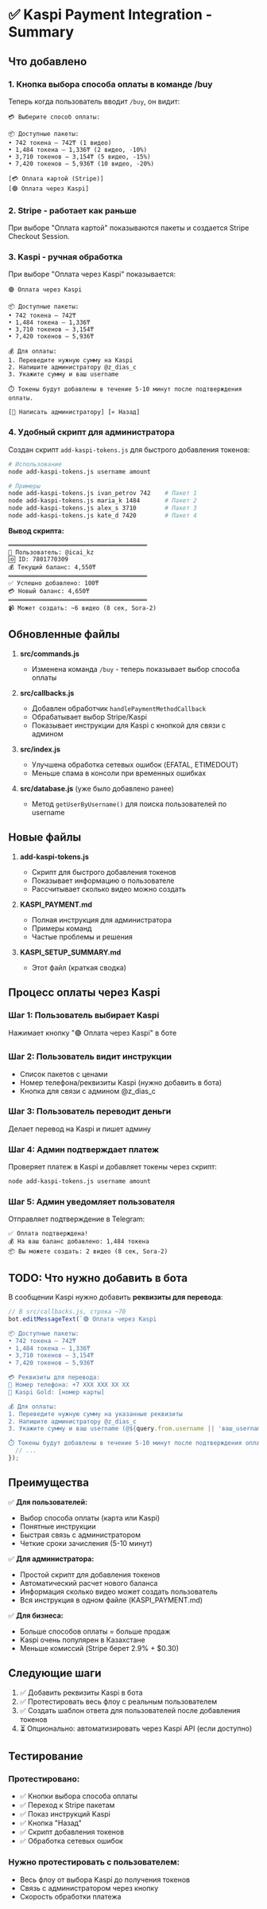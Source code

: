 # ✅ Kaspi Payment Integration - Summary

## Что добавлено

### 1. Кнопка выбора способа оплаты в команде /buy

Теперь когда пользователь вводит `/buy`, он видит:

```
💳 Выберите способ оплаты:

📦 Доступные пакеты:
• 742 токена — 742₸ (1 видео)
• 1,484 токена — 1,336₸ (2 видео, -10%)
• 3,710 токенов — 3,154₸ (5 видео, -15%)
• 7,420 токенов — 5,936₸ (10 видео, -20%)

[💳 Оплата картой (Stripe)]
[🟣 Оплата через Kaspi]
```

### 2. Stripe - работает как раньше

При выборе "Оплата картой" показываются пакеты и создается Stripe Checkout Session.

### 3. Kaspi - ручная обработка

При выборе "Оплата через Kaspi" показывается:

```
🟣 Оплата через Kaspi

📦 Доступные пакеты:
• 742 токена — 742₸
• 1,484 токена — 1,336₸
• 3,710 токенов — 3,154₸
• 7,420 токенов — 5,936₸

💰 Для оплаты:
1. Переведите нужную сумму на Kaspi
2. Напишите администратору @z_dias_c
3. Укажите сумму и ваш username

⏱️ Токены будут добавлены в течение 5-10 минут после подтверждения оплаты.

[💬 Написать администратору] [« Назад]
```

### 4. Удобный скрипт для администратора

Создан скрипт `add-kaspi-tokens.js` для быстрого добавления токенов:

```bash
# Использование
node add-kaspi-tokens.js username amount

# Примеры
node add-kaspi-tokens.js ivan_petrov 742    # Пакет 1
node add-kaspi-tokens.js maria_k 1484       # Пакет 2
node add-kaspi-tokens.js alex_s 3710        # Пакет 3
node add-kaspi-tokens.js kate_d 7420        # Пакет 4
```

**Вывод скрипта:**
```
═══════════════════════════════════════
👤 Пользователь: @icai_kz
🆔 ID: 7801770309
💰 Текущий баланс: 4,550₸
═══════════════════════════════════════
✅ Успешно добавлено: 100₸
💳 Новый баланс: 4,650₸
═══════════════════════════════════════
📹 Может создать: ~6 видео (8 сек, Sora-2)
```

## Обновленные файлы

1. **src/commands.js**
   - Изменена команда `/buy` - теперь показывает выбор способа оплаты

2. **src/callbacks.js**
   - Добавлен обработчик `handlePaymentMethodCallback`
   - Обрабатывает выбор Stripe/Kaspi
   - Показывает инструкции для Kaspi с кнопкой для связи с админом

3. **src/index.js**
   - Улучшена обработка сетевых ошибок (EFATAL, ETIMEDOUT)
   - Меньше спама в консоли при временных ошибках

4. **src/database.js** (уже было добавлено ранее)
   - Метод `getUserByUsername()` для поиска пользователей по username

## Новые файлы

1. **add-kaspi-tokens.js**
   - Скрипт для быстрого добавления токенов
   - Показывает информацию о пользователе
   - Рассчитывает сколько видео можно создать

2. **KASPI_PAYMENT.md**
   - Полная инструкция для администратора
   - Примеры команд
   - Частые проблемы и решения

3. **KASPI_SETUP_SUMMARY.md**
   - Этот файл (краткая сводка)

## Процесс оплаты через Kaspi

### Шаг 1: Пользователь выбирает Kaspi
Нажимает кнопку "🟣 Оплата через Kaspi" в боте

### Шаг 2: Пользователь видит инструкции
- Список пакетов с ценами
- Номер телефона/реквизиты Kaspi (нужно добавить в бота)
- Кнопка для связи с админом @z_dias_c

### Шаг 3: Пользователь переводит деньги
Делает перевод на Kaspi и пишет админу

### Шаг 4: Админ подтверждает платеж
Проверяет платеж в Kaspi и добавляет токены через скрипт:
```bash
node add-kaspi-tokens.js username amount
```

### Шаг 5: Админ уведомляет пользователя
Отправляет подтверждение в Telegram:
```
✅ Оплата подтверждена!
💰 На ваш баланс добавлено: 1,484 токена
📦 Вы можете создать: 2 видео (8 сек, Sora-2)
```

## TODO: Что нужно добавить в бота

В сообщении Kaspi нужно добавить **реквизиты для перевода**:

```javascript
// В src/callbacks.js, строка ~70
bot.editMessageText(`🟣 Оплата через Kaspi

📦 Доступные пакеты:
• 742 токена — 742₸
• 1,484 токена — 1,336₸
• 3,710 токенов — 3,154₸
• 7,420 токенов — 5,936₸

💳 Реквизиты для перевода:
📱 Номер телефона: +7 XXX XXX XX XX
💎 Kaspi Gold: [номер карты]

💰 Для оплаты:
1. Переведите нужную сумму на указанные реквизиты
2. Напишите администратору @z_dias_c
3. Укажите сумму и ваш username (@${query.from.username || 'ваш_username'})

⏱️ Токены будут добавлены в течение 5-10 минут после подтверждения оплаты.`, {
  // ...
});
```

## Преимущества

✅ **Для пользователей:**
- Выбор способа оплаты (карта или Kaspi)
- Понятные инструкции
- Быстрая связь с администратором
- Четкие сроки зачисления (5-10 минут)

✅ **Для администратора:**
- Простой скрипт для добавления токенов
- Автоматический расчет нового баланса
- Информация сколько видео может создать пользователь
- Вся инструкция в одном файле (KASPI_PAYMENT.md)

✅ **Для бизнеса:**
- Больше способов оплаты = больше продаж
- Kaspi очень популярен в Казахстане
- Меньше комиссий (Stripe берет 2.9% + $0.30)

## Следующие шаги

1. ✅ Добавить реквизиты Kaspi в бота
2. ✅ Протестировать весь флоу с реальным пользователем
3. ✅ Создать шаблон ответа для пользователей после добавления токенов
4. ⏳ Опционально: автоматизировать через Kaspi API (если доступно)

## Тестирование

### Протестировано:
- ✅ Кнопки выбора способа оплаты
- ✅ Переход к Stripe пакетам
- ✅ Показ инструкций Kaspi
- ✅ Кнопка "Назад"
- ✅ Скрипт добавления токенов
- ✅ Обработка сетевых ошибок

### Нужно протестировать с пользователем:
- Весь флоу от выбора Kaspi до получения токенов
- Связь с администратором через кнопку
- Скорость обработки платежа
